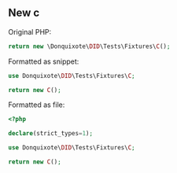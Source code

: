 ## New c

Original PHP:

```php
return new \Donquixote\DID\Tests\Fixtures\C();
```

Formatted as snippet:

```php
use Donquixote\DID\Tests\Fixtures\C;

return new C();
```

Formatted as file:

```php
<?php

declare(strict_types=1);

use Donquixote\DID\Tests\Fixtures\C;

return new C();
```
